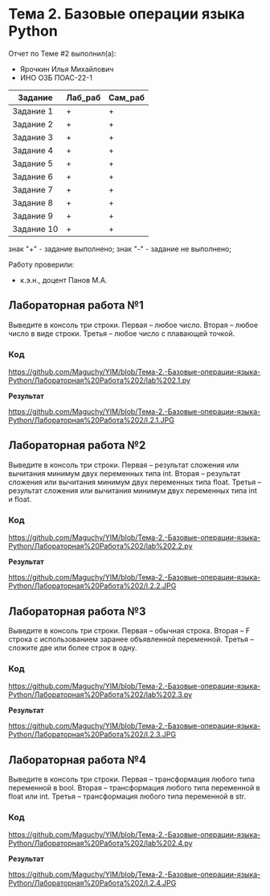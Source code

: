 # Тема 2. Базовые операции языка Python
Отчет по Теме #2 выполнил(а):
- Ярочкин Илья Михайлович 
- ИНО ОЗБ ПОАС-22-1

| Задание | Лаб_раб | Сам_раб |
| ------ | ------ | ------ |
| Задание 1 | + | + |
| Задание 2 | + | + |
| Задание 3 |+ | + |
| Задание 4 | + | + |
| Задание 5 | + |+ |
| Задание 6 | + | + |
| Задание 7 | + | + |
| Задание 8 | + | + |
| Задание 9 | + | + |
| Задание 10 | + | + |

знак "+" - задание выполнено; знак "-" - задание не выполнено;

Работу проверили:
- к.э.н., доцент Панов М.А.

## Лабораторная работа №1
Выведите в консоль три строки. Первая – любое число. Вторая – любое число в виде строки. Третья – любое число с плавающей точкой.
### Код
https://github.com/Maguchy/YIM/blob/Тема-2.-Базовые-операции-языка-Python/Лабораторная%20Работа%202/lab%202.1.py

**Результат**

https://github.com/Maguchy/YIM/blob/Тема-2.-Базовые-операции-языка-Python/Лабораторная%20Работа%202/l.2.1.JPG

## Лабораторная работа №2
Выведите в консоль три строки. Первая – результат сложения или вычитания минимум двух переменных типа int. Вторая – результат сложения или вычитания минимум двух переменных типа float. Третья – результат сложения или вычитания минимум двух переменных типа int и float.
### Код
https://github.com/Maguchy/YIM/blob/Тема-2.-Базовые-операции-языка-Python/Лабораторная%20Работа%202/lab%202.2.py

**Результат**

https://github.com/Maguchy/YIM/blob/Тема-2.-Базовые-операции-языка-Python/Лабораторная%20Работа%202/l.2.2.JPG

## Лабораторная работа №3
Выведите в консоль три строки. Первая – обычная строка. Вторая – F строка с использованием заранее объявленной переменной. Третья – сложите две или более строк в одну.
### Код
https://github.com/Maguchy/YIM/blob/Тема-2.-Базовые-операции-языка-Python/Лабораторная%20Работа%202/lab%202.3.py

**Результат**

https://github.com/Maguchy/YIM/blob/Тема-2.-Базовые-операции-языка-Python/Лабораторная%20Работа%202/l.2.3.JPG


## Лабораторная работа №4
Выведите в консоль три строки. Первая – трансформация любого типа переменной в bool. Вторая – трансформация любого типа переменной в float или int. Третья – трансформация любого типа переменной в str.
### Код
https://github.com/Maguchy/YIM/blob/Тема-2.-Базовые-операции-языка-Python/Лабораторная%20Работа%202/lab%202.4.py

**Результат**

https://github.com/Maguchy/YIM/blob/Тема-2.-Базовые-операции-языка-Python/Лабораторная%20Работа%202/l.2.4.JPG

